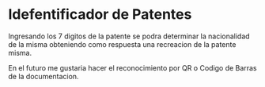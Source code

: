 
# Idefentificador de Patentes 
Ingresando los 7 digitos de la patente se podra determinar la nacionalidad de la misma obteniendo como respuesta una recreacion de la patente misma.

En el futuro me gustaria hacer el reconocimiento por QR o Codigo de Barras de la documentacion.


